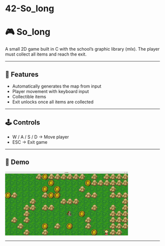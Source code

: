 # 42-So_long
# 🎮 So_long

A small 2D game built in C with the school’s graphic library (mlx). 
The player must collect all items and reach the exit.

---

## 🔨 Features
- Automatically generates the map from input
- Player movement with keyboard input
- Collectible items
- Exit unlocks once all items are collected

---

## 🕹️ Controls
- W / A / S / D → Move player  
- ESC → Exit game  

---

## 🎥 Demo
![Gameplay](so_long/assets/DEMO/Demo.gif)

---


